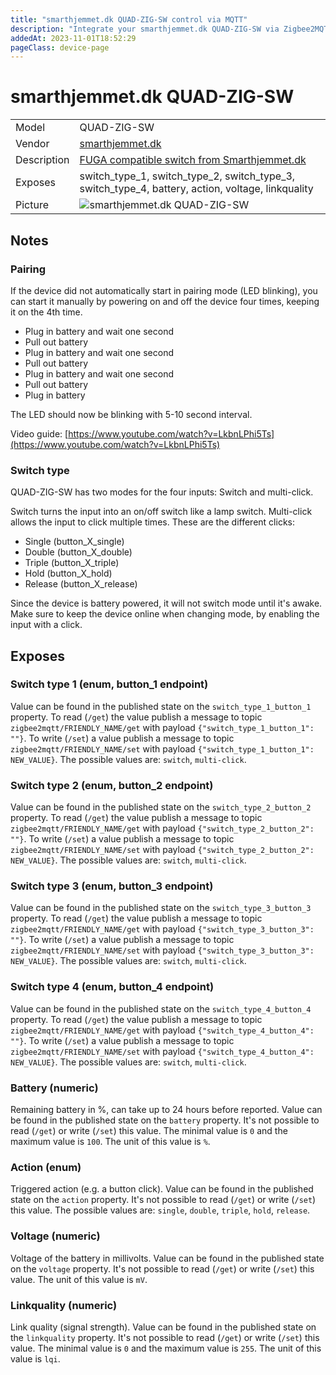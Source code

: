 ```yaml
---
title: "smarthjemmet.dk QUAD-ZIG-SW control via MQTT"
description: "Integrate your smarthjemmet.dk QUAD-ZIG-SW via Zigbee2MQTT with whatever smart home infrastructure you are using without the vendor's bridge or gateway."
addedAt: 2023-11-01T18:52:29
pageClass: device-page
---
```


<!-- !!!! -->
<!-- ATTENTION: This file is auto-generated through docgen! -->
<!-- You can only edit the "Notes"-Section between the two comment lines "Notes BEGIN" and "Notes END". -->
<!-- Do not use h1 or h2 heading within "## Notes"-Section. -->
<!-- !!!! -->

# smarthjemmet.dk QUAD-ZIG-SW

|     |     |
|-----|-----|
| Model | QUAD-ZIG-SW  |
| Vendor  | [smarthjemmet.dk](/supported-devices/#v=smarthjemmet.dk)  |
| Description | [FUGA compatible switch from Smarthjemmet.dk](https://smarthjemmet.dk) |
| Exposes | switch_type_1, switch_type_2, switch_type_3, switch_type_4, battery, action, voltage, linkquality |
| Picture | ![smarthjemmet.dk QUAD-ZIG-SW](https://www.zigbee2mqtt.io/images/devices/QUAD-ZIG-SW.jpg) |


<!-- Notes BEGIN: You can edit here. Add "## Notes" headline if not already present. -->
## Notes
### Pairing
If the device did not automatically start in pairing mode (LED blinking), you can start it manually by powering on and off the device four times, keeping it on the 4th time.

- Plug in battery and wait one second
- Pull out battery
- Plug in battery and wait one second
- Pull out battery
- Plug in battery and wait one second
- Pull out battery
- Plug in battery

The LED should now be blinking with 5-10 second interval.

Video guide: [https://www.youtube.com/watch?v=LkbnLPhi5Ts](https://www.youtube.com/watch?v=LkbnLPhi5Ts)

### Switch type
QUAD-ZIG-SW has two modes for the four inputs: Switch and multi-click.

Switch turns the input into an on/off switch like a lamp switch.
Multi-click allows the input to click multiple times. These are the different clicks:

- Single (button_X_single)
- Double (button_X_double)
- Triple (button_X_triple)
- Hold (button_X_hold)
- Release (button_X_release)

Since the device is battery powered, it will not switch mode until it's awake. Make sure to keep the device online when changing mode, by enabling the input with a click.
<!-- Notes END: Do not edit below this line -->




## Exposes

### Switch type 1 (enum, button_1 endpoint)
Value can be found in the published state on the `switch_type_1_button_1` property.
To read (`/get`) the value publish a message to topic `zigbee2mqtt/FRIENDLY_NAME/get` with payload `{"switch_type_1_button_1": ""}`.
To write (`/set`) a value publish a message to topic `zigbee2mqtt/FRIENDLY_NAME/set` with payload `{"switch_type_1_button_1": NEW_VALUE}`.
The possible values are: `switch`, `multi-click`.

### Switch type 2 (enum, button_2 endpoint)
Value can be found in the published state on the `switch_type_2_button_2` property.
To read (`/get`) the value publish a message to topic `zigbee2mqtt/FRIENDLY_NAME/get` with payload `{"switch_type_2_button_2": ""}`.
To write (`/set`) a value publish a message to topic `zigbee2mqtt/FRIENDLY_NAME/set` with payload `{"switch_type_2_button_2": NEW_VALUE}`.
The possible values are: `switch`, `multi-click`.

### Switch type 3 (enum, button_3 endpoint)
Value can be found in the published state on the `switch_type_3_button_3` property.
To read (`/get`) the value publish a message to topic `zigbee2mqtt/FRIENDLY_NAME/get` with payload `{"switch_type_3_button_3": ""}`.
To write (`/set`) a value publish a message to topic `zigbee2mqtt/FRIENDLY_NAME/set` with payload `{"switch_type_3_button_3": NEW_VALUE}`.
The possible values are: `switch`, `multi-click`.

### Switch type 4 (enum, button_4 endpoint)
Value can be found in the published state on the `switch_type_4_button_4` property.
To read (`/get`) the value publish a message to topic `zigbee2mqtt/FRIENDLY_NAME/get` with payload `{"switch_type_4_button_4": ""}`.
To write (`/set`) a value publish a message to topic `zigbee2mqtt/FRIENDLY_NAME/set` with payload `{"switch_type_4_button_4": NEW_VALUE}`.
The possible values are: `switch`, `multi-click`.

### Battery (numeric)
Remaining battery in %, can take up to 24 hours before reported.
Value can be found in the published state on the `battery` property.
It's not possible to read (`/get`) or write (`/set`) this value.
The minimal value is `0` and the maximum value is `100`.
The unit of this value is `%`.

### Action (enum)
Triggered action (e.g. a button click).
Value can be found in the published state on the `action` property.
It's not possible to read (`/get`) or write (`/set`) this value.
The possible values are: `single`, `double`, `triple`, `hold`, `release`.

### Voltage (numeric)
Voltage of the battery in millivolts.
Value can be found in the published state on the `voltage` property.
It's not possible to read (`/get`) or write (`/set`) this value.
The unit of this value is `mV`.

### Linkquality (numeric)
Link quality (signal strength).
Value can be found in the published state on the `linkquality` property.
It's not possible to read (`/get`) or write (`/set`) this value.
The minimal value is `0` and the maximum value is `255`.
The unit of this value is `lqi`.

